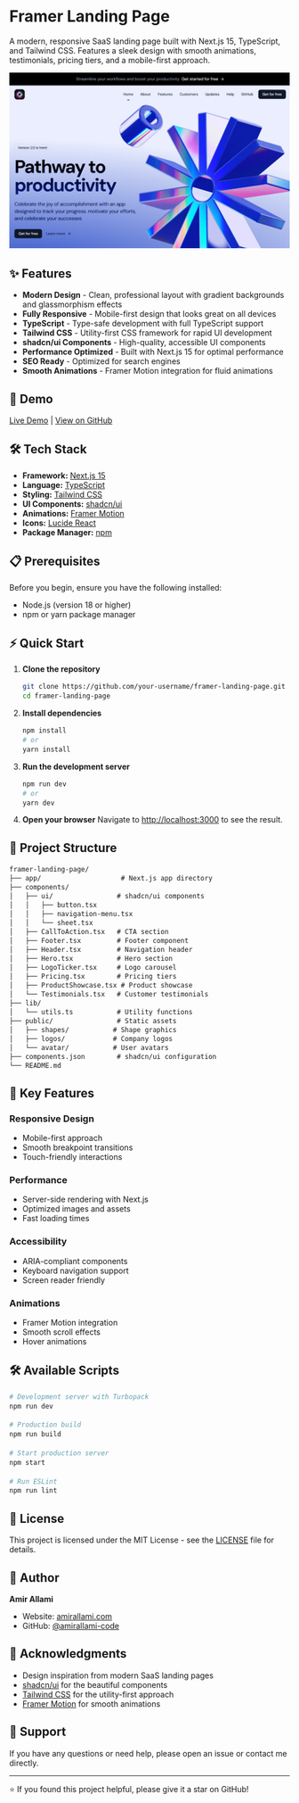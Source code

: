# Framer Landing Page

A modern, responsive SaaS landing page built with Next.js 15, TypeScript, and Tailwind CSS. Features a sleek design with smooth animations, testimonials, pricing tiers, and a mobile-first approach.

![Landing Page Preview](https://github.com/amirallami-code/framer-landing-page/blob/main/public/demo.png)

## ✨ Features

- **Modern Design** - Clean, professional layout with gradient backgrounds and glassmorphism effects
- **Fully Responsive** - Mobile-first design that looks great on all devices
- **TypeScript** - Type-safe development with full TypeScript support
- **Tailwind CSS** - Utility-first CSS framework for rapid UI development
- **shadcn/ui Components** - High-quality, accessible UI components
- **Performance Optimized** - Built with Next.js 15 for optimal performance
- **SEO Ready** - Optimized for search engines
- **Smooth Animations** - Framer Motion integration for fluid animations

## 🚀 Demo

[Live Demo](https://framer-amirallami.vercel.app/) | [View on GitHub](https://github.com/amirallami-code/framer-landing-page)

## 🛠️ Tech Stack

- **Framework:** [Next.js 15](https://nextjs.org/)
- **Language:** [TypeScript](https://www.typescriptlang.org/)
- **Styling:** [Tailwind CSS](https://tailwindcss.com/)
- **UI Components:** [shadcn/ui](https://ui.shadcn.com/)
- **Animations:** [Framer Motion](https://www.framer.com/motion/)
- **Icons:** [Lucide React](https://lucide.dev/)
- **Package Manager:** [npm](https://www.npmjs.com/)

## 📋 Prerequisites

Before you begin, ensure you have the following installed:
- Node.js (version 18 or higher)
- npm or yarn package manager

## ⚡ Quick Start

1. **Clone the repository**
   ```bash
   git clone https://github.com/your-username/framer-landing-page.git
   cd framer-landing-page
   ```

2. **Install dependencies**
   ```bash
   npm install
   # or
   yarn install
   ```

3. **Run the development server**
   ```bash
   npm run dev
   # or
   yarn dev
   ```

4. **Open your browser**
   Navigate to [http://localhost:3000](http://localhost:3000) to see the result.

## 📁 Project Structure

```
framer-landing-page/
├── app/                    # Next.js app directory
├── components/
│   ├── ui/                # shadcn/ui components
│   │   ├── button.tsx
│   │   ├── navigation-menu.tsx
│   │   └── sheet.tsx
│   ├── CallToAction.tsx   # CTA section
│   ├── Footer.tsx         # Footer component
│   ├── Header.tsx         # Navigation header
│   ├── Hero.tsx           # Hero section
│   ├── LogoTicker.tsx     # Logo carousel
│   ├── Pricing.tsx        # Pricing tiers
│   ├── ProductShowcase.tsx # Product showcase
│   └── Testimonials.tsx   # Customer testimonials
├── lib/
│   └── utils.ts           # Utility functions
├── public/                # Static assets
│   ├── shapes/           # Shape graphics
│   ├── logos/            # Company logos
│   └── avatar/           # User avatars
├── components.json        # shadcn/ui configuration
└── README.md
```

## 🎯 Key Features

### Responsive Design
- Mobile-first approach
- Smooth breakpoint transitions
- Touch-friendly interactions

### Performance
- Server-side rendering with Next.js
- Optimized images and assets
- Fast loading times

### Accessibility
- ARIA-compliant components
- Keyboard navigation support
- Screen reader friendly

### Animations
- Framer Motion integration
- Smooth scroll effects
- Hover animations

## 🛠️ Available Scripts

```bash
# Development server with Turbopack
npm run dev

# Production build
npm run build

# Start production server
npm start

# Run ESLint
npm run lint
```

## 📄 License

This project is licensed under the MIT License - see the [LICENSE](LICENSE) file for details.

## 👤 Author

**Amir Allami**
- Website: [amirallami.com](https://amirallami.com/)
- GitHub: [@amirallami-code](https://github.com/amirallami-code)

## 🙏 Acknowledgments

- Design inspiration from modern SaaS landing pages
- [shadcn/ui](https://ui.shadcn.com/) for the beautiful components
- [Tailwind CSS](https://tailwindcss.com/) for the utility-first approach
- [Framer Motion](https://www.framer.com/motion/) for smooth animations

## 📧 Support

If you have any questions or need help, please open an issue or contact me directly.

---

⭐ If you found this project helpful, please give it a star on GitHub!
